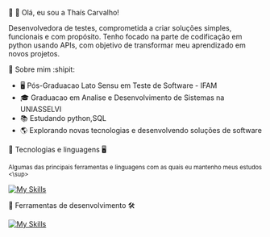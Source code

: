 :link: :purple_heart: Olá, eu sou a Thaís Carvalho!

Desenvolvedora de testes, comprometida a criar soluções simples, funcionais e com propósito.
Tenho focado na parte de codificação em python usando APIs, com objetivo de transformar meu aprendizado em novos projetos.

:link: Sobre mim :shipit:
* :desktop_computer: Pós-Graduacao Lato Sensu em Teste de Software - IFAM
* :mortar_board: Graduacao em Analise e Desenvolvimento de Sistemas na UNIASSELVI
* :books: Estudando python,SQL
* :earth_americas: Explorando novas tecnologias e desenvolvendo soluções de software


:link: Tecnologias e linguagens :desktop_computer:

<sup>Algumas das principais ferramentas e linguagens com as quais eu mantenho meus estudos <\sup>

[![My Skills](https://skillicons.dev/icons?i=python,css,r,regex,html,cpp,c&theme=dark&perline=15)](https://skillicons.dev)

:link: Ferramentas de desenvolvimento :hammer_and_wrench:

[![My Skills](https://skillicons.dev/icons?i=mysql,postgresql,vscode,git,github&theme=dark&perline=15)](https://skillicons.dev)
